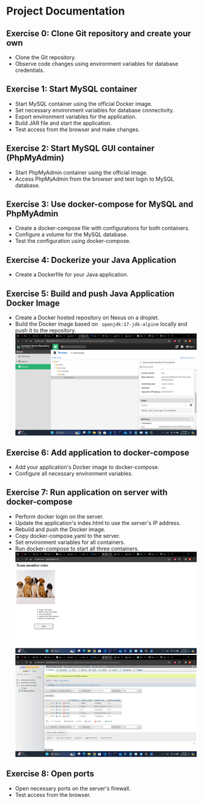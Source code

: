 # Project Documentation

## Exercise 0: Clone Git repository and create your own

- Clone the Git repository.
- Observe code changes using environment variables for database credentials.

## Exercise 1: Start MySQL container

- Start MySQL container using the official Docker image.
- Set necessary environment variables for database connectivity.
- Export environment variables for the application.
- Build JAR file and start the application.
- Test access from the browser and make changes.

## Exercise 2: Start MySQL GUI container (PhpMyAdmin)

- Start PhpMyAdmin container using the official image.
- Access PhpMyAdmin from the browser and test login to MySQL database.

## Exercise 3: Use docker-compose for MySQL and PhpMyAdmin

- Create a docker-compose file with configurations for both containers.
- Configure a volume for the MySQL database.
- Test the configuration using docker-compose.

## Exercise 4: Dockerize your Java Application

- Create a Dockerfile for your Java application.

## Exercise 5: Build and push Java Application Docker Image

- Create a Docker hosted repository on Nexus on a droplet.
- Build the Docker image based on ` openjdk:17-jdk-alpine` locally and push it to the repository.
![nexus](./Screenshot%20(240).png)


## Exercise 6: Add application to docker-compose

- Add your application's Docker image to docker-compose.
- Configure all necessary environment variables.

## Exercise 7: Run application on server with docker-compose

- Perform docker login on the server.
- Update the application's index.html to use the server's IP address.
- Rebuild and push the Docker image.
- Copy docker-compose.yaml to the server.
- Set environment variables for all containers.
- Run docker-compose to start all three containers.
![app](./Screenshot%20(241).png)
![phpmyadmin](./Screenshot%20(242).png)



## Exercise 8: Open ports

- Open necessary ports on the server's firewall.
- Test access from the browser.


